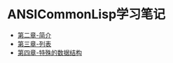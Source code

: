 # ANSICommonLisp学习笔记
- [第二章-简介](./note/chapter2.org)
- [第三章-列表](./note/chapter3.org)
- [第四章-特殊的数据结构](./note/chapter4.org)

